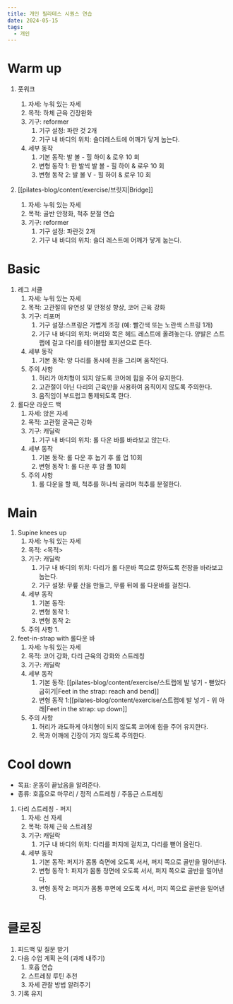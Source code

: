 ```yaml
---
title: 개인 필라테스 시퀀스 연습
date: 2024-05-15
tags:
  - 개인
---
```


# Warm up

1. 풋워크
    1. 자세: 누워 있는 자세
    2. 목적: 하체 근육 긴장완화
    3. 기구: reformer
        1. 기구 설정: 파란 것 2개
        2. 기구 내 바디의 위치: 숄더레스트에 어깨가 닿게 눕는다.
    4. 세부 동작
        1. 기본 동작: 발 볼 - 힐 하이 & 로우 10 회
        2. 변형 동작 1: 한 발씩 발 볼 - 힐 하이 & 로우 10 회
        3. 변형 동작 2: 발 볼 V - 힐 하이 & 로우 10 회

2. [[pilates-blog/content/exercise/브릿지|Bridge]]
    1. 자세: 누워 있는 자세
    2. 목적: 골반 안정화, 척추 분절 연습
    3. 기구: reformer
        1. 기구 설정: 파란것 2개
        2. 기구 내 바디의 위치: 숄더 레스트에 어깨가 닿게 눕는다.

# Basic

1. 레그 서클
    1. 자세: 누워 있는 자세
    2. 목적: 고관절의 유연성 및 안정성 향상, 코어 근육 강화
    3. 기구: 리포머
        1. 기구 설정:스프링은 가볍게 조정 (예: 빨간색 또는 노란색 스프링 1개)
        2. 기구 내 바디의 위치: 머리와 목은 헤드 레스트에 올려놓는다. 양발은 스트랩에 걸고 다리를 테이블탑 포지션으로 든다.
    4. 세부 동작
        1. 기본 동작: 양 다리를 동시에 원을 그리며 움직인다.
    5. 주의 사항
        1. 허리가 아치형이 되지 않도록 코어에 힘을 주어 유지한다.
        2. 고관절이 아닌 다리의 근육만을 사용하여 움직이지 않도록 주의한다.
        3. 움직임이 부드럽고 통제되도록 한다.
2. 롤다운 라운드 백
    1. 자세: 앉은 자세
    2. 목적: 고관절 굴곡근 강화
    3. 기구: 캐딜락
        1. 기구 내 바디의 위치: 롤 다운 바를 바라보고 앉는다.
    4. 세부 동작
        1. 기본 동작: 롤 다운 후 눕기 후 롤 업 10회
        2. 변형 동작 1: 롤 다운 후 암 풀 10회
    5. 주의 사항
        1. 롤 다운을 할 때, 척추를 하나씩 굴리며 척추를 분절한다.

# Main

1. Supine knees up
    1. 자세: 누워 있는 자세
    2. 목적: <목적>
    3. 기구: 캐딜락
        1. 기구 내 바디의 위치: 다리가 롤 다운바 쪽으로 향하도록 천장을 바라보고 눕는다.
        2. 기구 설정: 무릎 산을 만들고, 무릎 뒤에 롤 다운바를 걸친다.
    4. 세부 동작
        1. 기본 동작:
        2. 변형 동작 1:
        3. 변형 동작 2:
    5. 주의 사항
        1.
2. feet-in-strap with 롤다운 바
    1. 자세: 누워 있는 자세
    2. 목적: 코어 강화, 다리 근육의 강화와 스트레칭
    3. 기구: 캐딜락
    4. 세부 동작
        1. 기본
           동작: [[pilates-blog/content/exercise/스트랩에 발 넣기 - 뻗었다 굽히기|Feet in the strap: reach and bend]]
        2. 변형 동작 1:[[pilates-blog/content/exercise/스트랩에 발 넣기 - 위 아래|Feet in the strap: up down]]
    5. 주의 사항
        1. 허리가 과도하게 아치형이 되지 않도록 코어에 힘을 주어 유지한다.
        2. 목과 어깨에 긴장이 가지 않도록 주의한다.

# Cool down

- 목표: 운동이 끝났음을 알려준다.
- 종류: 호흡으로 마무리 / 정적 스트레칭 / 주동근 스트레칭

1. 다리 스트레칭 - 퍼지
    1. 자세: 선 자세
    2. 목적: 하체 근육 스트레칭
    3. 기구: 캐딜락
        1. 기구 내 바디의 위치: 다리를 퍼지에 걸치고, 다리를 뻗어 올린다.
    4. 세부 동작
        1. 기본 동작: 퍼지가 몸통 측면에 오도록 서서, 퍼지 쪽으로 골반을 밀어낸다.
        2. 변형 동작 1: 퍼지가 몸통 정면에 오도록 서서, 퍼지 쪽으로 골반을 밀어낸다.
        3. 변형 동작 2: 퍼지가 몸통 후면에 오도록 서서, 퍼지 쪽으로 골반을 밀어낸다.

# 클로징

1. 피드백 및 질문 받기
2. 다음 수업 계획 논의 (과제 내주기)
    1. 호흡 연습
    2. 스트레칭 루틴 추천
    3. 자세 관찰 방법 알려주기
3. 기록 유지